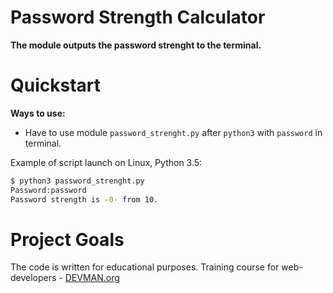 # Password Strength Calculator

**The module outputs the password strenght to the terminal.**

# Quickstart
**Ways to use:**
- Have to use  module `password_strenght.py` after `python3` with `password` in terminal.

Example of script launch on Linux, Python 3.5:

```bash
$ python3 password_strenght.py
Password:password
Password strength is -0- from 10.

```

# Project Goals

The code is written for educational purposes. Training course for web-developers - [DEVMAN.org](https://devman.org)

